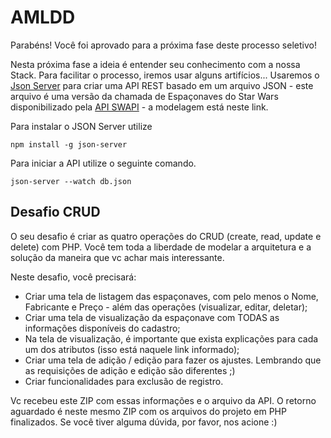 # AMLDD

Parabéns! Você foi aprovado para a próxima fase deste processo seletivo!

Nesta próxima fase a ideia é entender seu conhecimento com a nossa Stack. Para facilitar o processo, iremos usar alguns artifícios...
Usaremos o [Json Server](https://www.npmjs.com/package/json-server#getting-started) para criar uma API REST basado em um arquivo JSON - este arquivo é uma versão da chamada de Espaçonaves do Star Wars disponibilizado pela [API SWAPI](https://swapi.dev/documentation#starships) - a modelagem está neste link.

Para instalar o JSON Server utilize 
~~~
npm install -g json-server
~~~

Para iniciar a API utilize o seguinte comando.
~~~
json-server --watch db.json
~~~

## Desafio CRUD
O seu desafio é criar as quatro operações do CRUD (create, read, update e delete) com PHP.
Você tem toda a liberdade de modelar a arquitetura e a solução da maneira que vc achar mais interessante.

Neste desafio, você precisará:
 - Criar uma tela de listagem das espaçonaves, com pelo menos o Nome, Fabricante e Preço - além das operações (visualizar, editar, deletar);
 - Criar uma tela de visualização da espaçonave com TODAS as informações disponíveis do cadastro;
 - Na tela de visualização, é importante que exista explicações para cada um dos atributos (isso está naquele link informado);
 - Criar uma tela de adição / edição para fazer os ajustes. Lembrando que as requisições de adição e edição são diferentes ;)
 - Criar funcionalidades para exclusão de registro.

Vc recebeu este ZIP com essas informações e o arquivo da API. O retorno aguardado é neste mesmo ZIP com os arquivos do projeto em PHP finalizados. Se você tiver alguma dúvida, por favor, nos acione :)